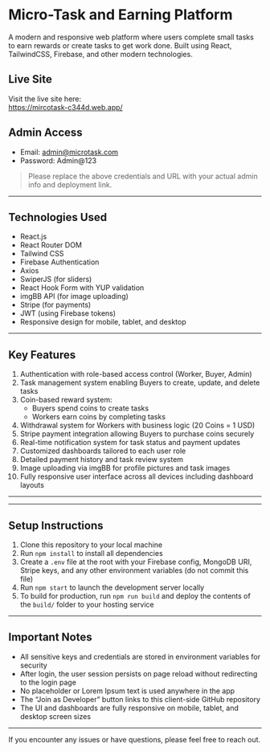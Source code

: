 # Micro-Task and Earning Platform

A modern and responsive web platform where users complete small tasks to earn rewards or create tasks to get work done. Built using React, TailwindCSS, Firebase, and other modern technologies.

## Live Site

Visit the live site here:  
https://mircotask-c344d.web.app/

## Admin Access

- Email: admin@microtask.com
- Password: Admin@123

> Please replace the above credentials and URL with your actual admin info and deployment link.

---

## Technologies Used

- React.js
- React Router DOM
- Tailwind CSS
- Firebase Authentication
- Axios
- SwiperJS (for sliders)
- React Hook Form with YUP validation
- imgBB API (for image uploading)
- Stripe (for payments)
- JWT (using Firebase tokens)
- Responsive design for mobile, tablet, and desktop

---

## Key Features

1. Authentication with role-based access control (Worker, Buyer, Admin)
2. Task management system enabling Buyers to create, update, and delete tasks
3. Coin-based reward system:
   - Buyers spend coins to create tasks
   - Workers earn coins by completing tasks
4. Withdrawal system for Workers with business logic (20 Coins = 1 USD)
5. Stripe payment integration allowing Buyers to purchase coins securely
6. Real-time notification system for task status and payment updates
7. Customized dashboards tailored to each user role
8. Detailed payment history and task review system
9. Image uploading via imgBB for profile pictures and task images
10. Fully responsive user interface across all devices including dashboard layouts

---

---

## Setup Instructions

1. Clone this repository to your local machine
2. Run `npm install` to install all dependencies
3. Create a `.env` file at the root with your Firebase config, MongoDB URI, Stripe keys, and any other environment variables (do not commit this file)
4. Run `npm start` to launch the development server locally
5. To build for production, run `npm run build` and deploy the contents of the `build/` folder to your hosting service

---

## Important Notes

- All sensitive keys and credentials are stored in environment variables for security
- After login, the user session persists on page reload without redirecting to the login page
- No placeholder or Lorem Ipsum text is used anywhere in the app
- The “Join as Developer” button links to this client-side GitHub repository
- The UI and dashboards are fully responsive on mobile, tablet, and desktop screen sizes

---

If you encounter any issues or have questions, please feel free to reach out.
